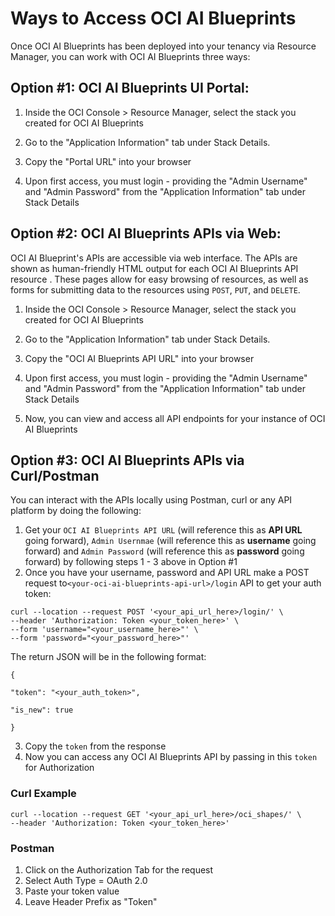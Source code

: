 # Ways to Access OCI AI Blueprints

Once OCI AI Blueprints has been deployed into your tenancy via Resource Manager, you can work with OCI AI Blueprints three ways:

## **Option #1: OCI AI Blueprints UI Portal:**

1. Inside the OCI Console > Resource Manager, select the stack you created for OCI AI Blueprints

2. Go to the "Application Information" tab under Stack Details.

3. Copy the "Portal URL" into your browser

4. Upon first access, you must login - providing the "Admin Username" and "Admin Password" from the "Application Information" tab under Stack Details

## **Option #2: OCI AI Blueprints APIs via Web:**

OCI AI Blueprint's APIs are accessible via web interface. The APIs are shown as human-friendly HTML output for each OCI AI Blueprints API resource . These pages allow for easy browsing of resources, as well as forms for submitting data to the resources using `POST`, `PUT`, and `DELETE`.

1. Inside the OCI Console > Resource Manager, select the stack you created for OCI AI Blueprints

2. Go to the "Application Information" tab under Stack Details.

3. Copy the "OCI AI Blueprints API URL" into your browser

4. Upon first access, you must login - providing the "Admin Username" and "Admin Password" from the "Application Information" tab under Stack Details

5. Now, you can view and access all API endpoints for your instance of OCI AI Blueprints

## **Option #3: OCI AI Blueprints APIs via Curl/Postman**

You can interact with the APIs locally using Postman, curl or any API platform by doing the following:

1. Get your `OCI AI Blueprints API URL` (will reference this as **API URL** going forward), `Admin Usernmae` (will reference this as **username** going forward) and `Admin Password` (will reference this as **password** going forward) by following steps 1 - 3 above in Option #1
2. Once you have your username, password and API URL make a POST request to`<your-oci-ai-blueprints-api-url>/login` API to get your auth token:

```
curl --location --request POST '<your_api_url_here>/login/' \
--header 'Authorization: Token <your_token_here>' \
--form 'username="<your_username_here>"' \
--form 'password="<your_password_here>"'
```

The return JSON will be in the following format:

```
{

"token": "<your_auth_token>",

"is_new": true

}
```

3. Copy the `token` from the response
4. Now you can access any OCI AI Blueprints API by passing in this `token` for Authorization

### Curl Example

```
curl --location --request GET '<your_api_url_here>/oci_shapes/' \
--header 'Authorization: Token <your_token_here>'
```

### Postman

1. Click on the Authorization Tab for the request
2. Select Auth Type = OAuth 2.0
3. Paste your token value
4. Leave Header Prefix as "Token"
